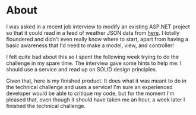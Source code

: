 # About

I was asked in a recent job interview to modify an existing ASP.NET project so that it could read in a feed of weather JSON data from [here](http://samples.openweathermap.org/data/2.5/forecast?id=524901&appid=b6907d289e10d714a6e88b30761fae22). I totally floundered and didn't even really know where to start, apart from having a basic awareness that I'd need to make a model, view, and controller!

I felt quite bad about this so I spent the following week trying to do the challenge in my spare time. The interview gave some hints to help me: I should use a service and read up on SOLID design principles.

Given that, here is my finished product. It does what it was meant to do in the technical challenge and uses a service! I'm sure an experienced developer would be able to critique my code, but for the moment I'm pleased that, even though it should have taken me an hour, a week later I finished the technical challenge. 
